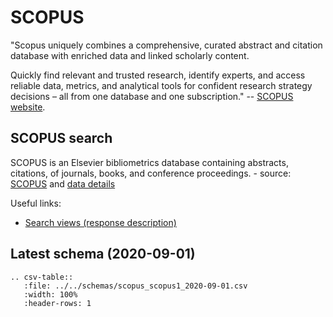 # SCOPUS

"Scopus uniquely combines a comprehensive, curated abstract and citation database with enriched data and linked scholarly content.

Quickly find relevant and trusted research, identify experts, and access reliable data, metrics, and analytical tools for confident research strategy decisions – all from one database and one subscription."
-- [SCOPUS website](https://www.elsevier.com/solutions/scopus).

## SCOPUS search

SCOPUS is an Elsevier bibliometrics database containing abstracts, citations, of journals, books, and conference
proceedings. - source: [SCOPUS](https://www.elsevier.com/en-gb/solutions/scopus) and
[data details](https://dev.elsevier.com/sc_api_spec.html)

Useful links:
- [Search views (response description)](https://dev.elsevier.com/sc_search_views.html)

## Latest schema (2020-09-01)
``` eval_rst
.. csv-table::
   :file: ../../schemas/scopus_scopus1_2020-09-01.csv
   :width: 100%
   :header-rows: 1
```
